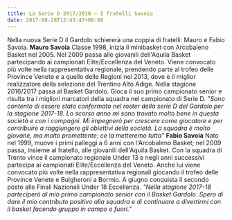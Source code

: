 ```yaml
---
title: La Serie D 2017/2018 – I fratelli Savoia
date: 2017-08-28T12:43:47+00:00
---
```

Nella nuova Serie D il Gardolo schiererà una coppia di fratelli: Mauro e Fabio Savoia.
**Mauro Savoia** Classe 1998, inizia il minibasket con Arcobaleno Basket nel 2005. Nel 2009 passa alle giovanili dell'Aquila Basket partecipando ai campionati Elite/Eccellenza del Veneto. Viene convocato più volte nella rappresentativa regionale, prendendo parte al trofeo delle Province Venete e a quello delle Regioni nel 2013, dove è il miglior realizzatore della selezione del Trentino Alto Adige. Nella stagione 2016/2017 passa al Basket Gardolo. Gioca il suo primo campionato senior e risulta tra i migliori marcatori della squadra nel campionato di Serie D. _"Sono contento di essere stato confermato nel roster della serie D del Gardolo per la stagione 2017-18. Lo scorso anno mi sono trovato molto bene in questa società e con i compagni. Mi impegnerò per crescere come giocatore e per contribuire a raggiungere gli obiettivi della società. La squadra è molto giovane, ma molto promettente: ce la metteremo tutta"_
**Fabio Savoia** Nato nel 1999, muove i primi palleggi a 6 anni con l'Arcobaleno Basket; nel 2009 passa, insieme al fratello, alle giovanili dell'Aquila Basket. Con la squadra di Trento vince il campionato regionale Under 13 e negli anni successivi partecipa ai campionati Elite/Eccellenza del Veneto. Anche lui viene convocato più volte nella rappresentativa regionali giocando il trofeo delle Province Venete e Bulgheroni a Bormio. A giugno conquista il secondo posto alle Finali Nazionali Under 18 Eccellenza. _"Nella stagione 2017-18 parteciperò al mio primo campionato senior con il Basket Gardolo. Spero di dare il mio contributo positivo alla squadra e di continuare a divertirmi con il basket facendo gruppo in campo e fuori."_